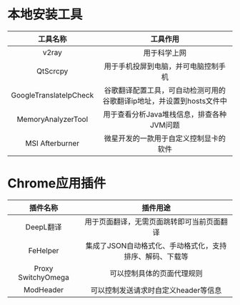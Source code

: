 # 本地安装工具
|        工具名称        |                               工具作用                                |
|:----------------------:|:---------------------------------------------------------------------:|
|         v2ray          |                             用于科学上网                              |
|        QtScrcpy        |                 用于手机投屏到电脑，并可电脑控制手机                  |
| GoogleTranslateIpCheck | 谷歌翻译配置工具，可自动检测可用的谷歌翻译ip地址，并设置到hosts文件中 |
|   MemoryAnalyzerTool   |               用于查看分析Java堆栈信息，排查各种JVM问题               |
|    MSI Afterburner     |                微星开发的一款用于自定义控制显卡的软件                 | 
# Chrome应用插件
|      插件名称      |                         插件用途                         |
|:------------------:|:--------------------------------------------------------:|
|     DeepL翻译      |        用于页面翻译，无需页面跳转即可当前页面翻译        |
|      FeHelper      | 集成了JSON自动格式化、手动格式化，支持排序、解码、下载等 |
| Proxy SwitchyOmega |                可以控制具体的页面代理规则                |
|     ModHeader      |           可以控制发送请求时自定义header等信息           |
